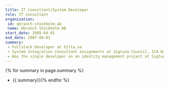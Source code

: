 ```yaml
---
title: IT Consultant/System Developer
role: IT Consultant
organization:
 id: qbranch-stockholm-ab
 name: Qbranch Stockholm AB
start_date: 2005-04-01
end_date: 2007-04-01
summary: 
 - Fullstack Developer at hitta.se
 - System Integration Consultant assignments at Sigtuna Council, ICA Banken, Taxi Stockholm.
 - Was the single developer on an identity management project at Sigtuna Council that would become Microsoft's reference project for Microsoft Identity Integration Server. 
---
```

{% for summary in page.summary %}
* {{ summary}}{% endfor %}
<!--more-->
